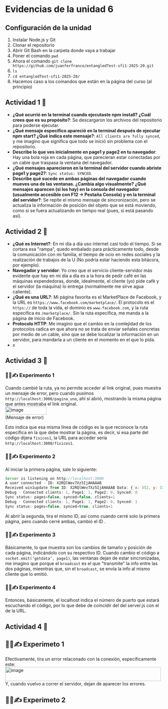 
# Evidencias de la unidad 6
## Configuración de la unidad  
1. Instalar Node.js y Git
2. Clonar el repositorio
3. Abrir Git Bash en la carpeta donde vaya a trabajar
4. Poner el comando `pwd`
5. Ahora el comando `git clone https://github.com/juanferfranco/entangledTest-sfi1-2025-20.git`
6. `ls`
7. `cd entangledTest-sfi1-2025-20/`
8. Hacemos caso a los comandos que están en la página del curso (al principio)

## Actividad 1 🐧
- **¿Qué ocurrió en la terminal cuando ejecutaste npm install? ¿Cuál crees que es su propósito?**: Se descargaron los archivos del repositorio para poderse ejecutar.
- **¿Qué mensaje específico apareció en la terminal después de ejecutar npm start? ¿Qué indica este mensaje?**: `All clients are fully synced`, y me imagino que significa que todo se inició sin problema con el repositorio.
- **Describe lo que ves inicialmente en page1 y page2 en tu navegador**: Hay una bola roja en cada página, que parecieran estar conectadas por un cable que traspasa la ventana del navegador.
- **¿Qué mensajes aparecieron en la terminal del servidor cuando abriste page1 y page2?**: `Sync status: SYNCED`.
- **Describe qué sucede en ambas páginas del navegador cuando mueves una de las ventanas. ¿Cambia algo visualmente? ¿Qué mensajes aparecen (si los hay) en la consola del navegador (usualmente accesible con F12 -> Pestaña Consola) y en la terminal del servidor?**: Se repite el mismo mensaje de sincronización, pero se actualiza la información de posición del objeto que se está moviendo, como si se fuera actualizando en tiempo real (pues, sí está pasando así).

## Actividad 2 🐧  

- **¿Qué es Internet?**: En mi día a día uso internet casi todo el tiempo. Si se cortara esa "rampa", quedo embalado para prácticamente todo, desde la comunicación con mi familia, el tiempo de ocio en redes sociales y la realización de trabajos de la U (No podría estar haciendo esta bitácora, por ejemplo).
- **Navegador y servidor**: Yo creo que el servicio cliente-servidor más evidente que hay en mi día a día es a la hora de pedir café en las máquinas expendedoras, donde, idealmente, el cliente (yo) pide café y el servidor (la máquina) lo entrega (normalmente me sirve agua caliente).
- **¿Qué es una URL?**: Mi página favorita es el MarketPlace de Facebook, y la URL es `https://www.facebook.com/marketplace/`. El protocolo es el `https://` de toda la vida, el dominio es `www.facebook.com`, y la ruta específica es `/marketplace/`. Sin la ruta específica, me manda a la página de inicio de Facebook.
- **Protocolo HTTP**: Me imagino que el cambio en la comlejidad de los protocolos radica en que ahora no se trata de enviar señales concretas por medio de un cable, sino que se debe localizar la información en un servidor, para mandarla a un cliente en el momento en el que lo pida.
- x

## Actividad 3 🐧
### 🧐🧪✍️ Experimento 1
Cuando cambié la ruta, ya no permite acceder al link original, pues muestra un mensaje de error, pero cuando pusimos `http://localhost:3000/pagina_uno`, ahí sí abrió, mostrando la misma página que antes mostraba el link original.  
<img width="132" height="26" alt="image" src="https://github.com/user-attachments/assets/23cd6315-a495-4829-adbf-d7845a948690" />  
(Mensaje de error)  

Esto indica que esa misma línea de código es la que reconoce la ruta específica en la que debe mostrar la página, es decir, si esa parte del código dijera `fisicos1`, la URL para acceder sería `http://localhost:3000/fisicos1`.

### 🧐🧪✍️ Experimento 2
Al iniciar la primera página, sale lo siguiente:  
``` js
Server is listening on http://localhost:3000
A user connected - ID: X2RQlWev7Xz5IjAHAAAB
Received win1update from ID: X2RQlWev7Xz5IjAHAAAB Data: { x: 352, y: 333, width: 537, height: 275 }
Debug - Connected clients: 1, Page1: 1, Page2: 0, Synced: 0
Sync status: pages=false, synced=false, clients=1
Debug - Connected clients: 1, Page1: 1, Page2: 0, Synced: 1
Sync status: pages=false, synced=true, clients=1

```
Al abrir la segunda, tira el mismo ID, así como cuando cerré solo la primera página, pero cuando cerré ambas, cambió el ID .

### 🧐🧪✍️ Experimento 3
Básicamente, lo que muestra son los cambios de tamaño y posición de cada página, indicándolo con su respectivo ID.
Cuando cambio el código a `socket.emit(‘getdata’, page1)`, las ventanas dejan de estar sincronizadas, me imagino que porque el `broadcast` es el que "transmite" la info entre las dos páginas, mieentras que, sin el `broadcast`, se envía la info al mismo cliente que lo emitió.

### 🧐🧪✍️ Experimento 4
Entonces, básicamente, el localhost indica el número de puerto que estará escuchando el código, por lo que debe de coincidir del del server.js con el de la URL.

## Actividad 4 🐧
## 🧐🧪✍️ Experimeto 1
Efectivamente, tira un error relaconado con la conexión, específicamente este:  
<img width="498" height="45" alt="image" src="https://github.com/user-attachments/assets/581ce46f-782c-452f-ab5b-2d47ab3f74fc" />  
Y, cuando vuelvo a correr el servidor, dejan de aparecer los errores.

## 🧐🧪✍️ Experimeto 2













